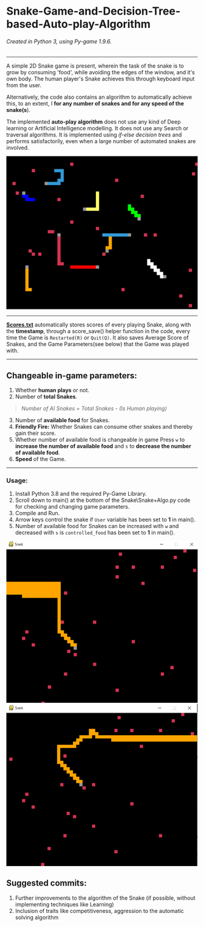 # Snake-Game-and-Decision-Tree-based-Auto-play-Algorithm

###### Created in Python 3, using Py-game 1.9.6.

---
A simple 2D Snake game is present, wherein the task of the snake is to grow by consuming 'food', while avoiding the edges of the window, and it's own body. The human player's Snake achieves this through keyboard input from the user.

Alternatively, the code also contains an algorithm to automatically achieve this, to an extent, I **for any number of snakes and for any speed of the snake(s**).

The implemented **auto-play algorithm** does not use any kind of Deep learning or Artificial Intelligence modelling. It does not use any Search or traversal algorithms.
It is implemented using _if-else decision trees_ and performs satisfactorily, even when a large number of automated snakes are involved.

![](Simultaneous_multiple_automatic_snakes.png)

----
[**Scores.txt**](Scores.txt) automatically stores scores of every playing Snake, along with the **timestamp**, through a score_save() helper function in the code, every time the Game is `Restarted(R)` or `Quit(Q)`.
It also saves Average Score of Snakes, and the Game Parameters(see below) that the Game was played with.

-----

Changeable in-game parameters:
--
1. Whether **human plays** or not.
2. Number of **total Snakes**. 
>*Number of AI Snakes = Total Snakes - (Is Human playing)*
3. Number of **available food** for Snakes.
4. **Friendly Fire:** Whether Snakes can consume other snakes and thereby gain their score.
5.  Whether number of available food is changeable in game
Press `w` to **increase the number of available food** and `s` to **decrease the number of available food**.
6. **Speed** of the Game.

-----
### Usage:
1. Install Python 3.8 and the required Py-Game Library.
2. Scroll down to main() at the bottom of the Snake\Snake+Algo.py code for checking and changing game parameters.
3. Compile and Run.
4. Arrow keys control the snake if `User` variable has been set to **1** in main().
5. Number of available food for Snakes can be increased with `w` and decreased with `s` is `controlled_food` has been set to **1** in main().

![](auto_snake.png)  ![](long_snake.png)


Suggested commits:
--
1. Further improvements to the algorithm of the Snake (if possible, without implementing techniques like Learning)
2. Inclusion of traits like competitiveness, aggression to the automatic solving algorithm
